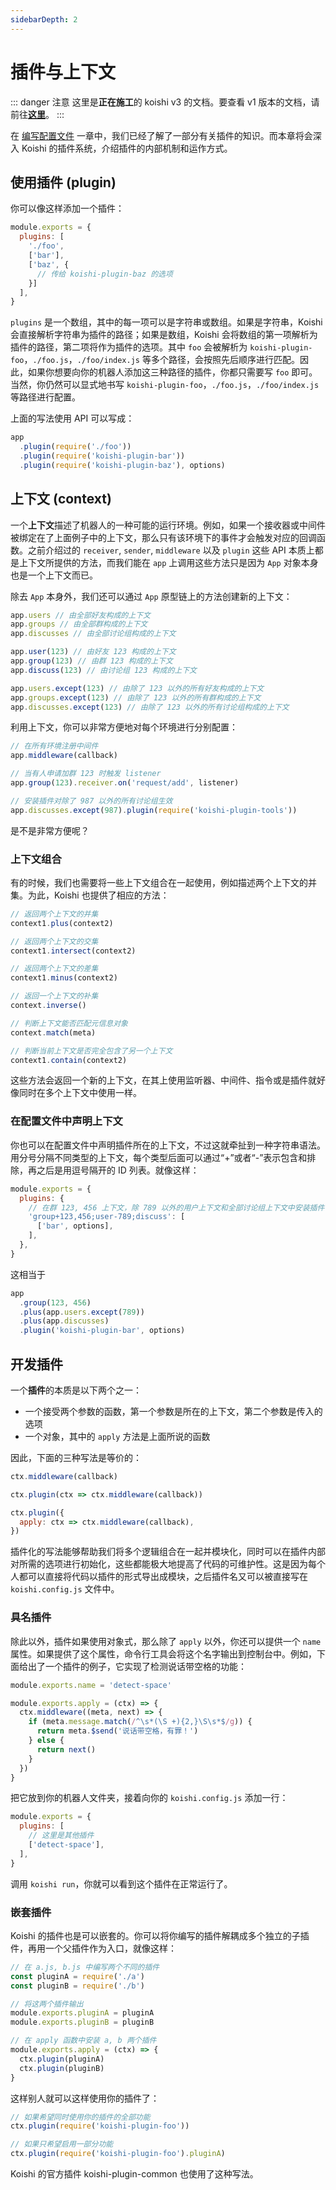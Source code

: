 ```yaml
---
sidebarDepth: 2
---
```


# 插件与上下文

::: danger 注意
这里是**正在施工**的 koishi v3 的文档。要查看 v1 版本的文档，请前往[**这里**](/v1/)。
:::

在 [编写配置文件](./config-file.md) 一章中，我们已经了解了一部分有关插件的知识。而本章将会深入 Koishi 的插件系统，介绍插件的内部机制和运作方式。

## 使用插件 (plugin)

你可以像这样添加一个插件：

```js koishi.config.js
module.exports = {
  plugins: [
    './foo',
    ['bar'],
    ['baz', {
      // 传给 koishi-plugin-baz 的选项
    }]
  ],
}
```

`plugins` 是一个数组，其中的每一项可以是字符串或数组。如果是字符串，Koishi 会直接解析字符串为插件的路径；如果是数组，Koishi 会将数组的第一项解析为插件的路径，第二项将作为插件的选项。其中 `foo` 会被解析为 `koishi-plugin-foo`，`./foo.js`，`./foo/index.js` 等多个路径，会按照先后顺序进行匹配。因此，如果你想要向你的机器人添加这三种路径的插件，你都只需要写 `foo` 即可。当然，你仍然可以显式地书写 `koishi-plugin-foo`，`./foo.js`，`./foo/index.js` 等路径进行配置。

上面的写法使用 API 可以写成：

```js index.js
app
  .plugin(require('./foo'))
  .plugin(require('koishi-plugin-bar'))
  .plugin(require('koishi-plugin-baz'), options)
```

## 上下文 (context)

一个**上下文**描述了机器人的一种可能的运行环境。例如，如果一个接收器或中间件被绑定在了上面例子中的上下文，那么只有该环境下的事件才会触发对应的回调函数。之前介绍过的 `receiver`, `sender`, `middleware` 以及 `plugin` 这些 API 本质上都是上下文所提供的方法，而我们能在 `app` 上调用这些方法只是因为 `App` 对象本身也是一个上下文而已。

除去 `App` 本身外，我们还可以通过 `App` 原型链上的方法创建新的上下文：

```js
app.users // 由全部好友构成的上下文
app.groups // 由全部群构成的上下文
app.discusses // 由全部讨论组构成的上下文

app.user(123) // 由好友 123 构成的上下文
app.group(123) // 由群 123 构成的上下文
app.discuss(123) // 由讨论组 123 构成的上下文

app.users.except(123) // 由除了 123 以外的所有好友构成的上下文
app.groups.except(123) // 由除了 123 以外的所有群构成的上下文
app.discusses.except(123) // 由除了 123 以外的所有讨论组构成的上下文
```

利用上下文，你可以非常方便地对每个环境进行分别配置：

```js
// 在所有环境注册中间件
app.middleware(callback)

// 当有人申请加群 123 时触发 listener
app.group(123).receiver.on('request/add', listener)

// 安装插件对除了 987 以外的所有讨论组生效
app.discusses.except(987).plugin(require('koishi-plugin-tools'))
```

是不是非常方便呢？

### 上下文组合

有的时候，我们也需要将一些上下文组合在一起使用，例如描述两个上下文的并集。为此，Koishi 也提供了相应的方法：

```js
// 返回两个上下文的并集
context1.plus(context2)

// 返回两个上下文的交集
context1.intersect(context2)

// 返回两个上下文的差集
context1.minus(context2)

// 返回一个上下文的补集
context.inverse()

// 判断上下文能否匹配元信息对象
context.match(meta)

// 判断当前上下文是否完全包含了另一个上下文
context1.contain(context2)
```

这些方法会返回一个新的上下文，在其上使用监听器、中间件、指令或是插件就好像同时在多个上下文中使用一样。

### 在配置文件中声明上下文 <Badge text="beta" type="warn"/>

你也可以在配置文件中声明插件所在的上下文，不过这就牵扯到一种字符串语法。用分号分隔不同类型的上下文，每个类型后面可以通过“+”或者“-”表示包含和排除，再之后是用逗号隔开的 ID 列表。就像这样：

```js koishi.config.js
module.exports = {
  plugins: {
    // 在群 123, 456 上下文，除 789 以外的用户上下文和全部讨论组上下文中安装插件
    'group+123,456;user-789;discuss': [
      ['bar', options],
    ],
  },
}
```

这相当于

```js
app
  .group(123, 456)
  .plus(app.users.except(789))
  .plus(app.discusses)
  .plugin('koishi-plugin-bar', options)
```

## 开发插件

一个**插件**的本质是以下两个之一：

- 一个接受两个参数的函数，第一个参数是所在的上下文，第二个参数是传入的选项
- 一个对象，其中的 `apply` 方法是上面所说的函数

因此，下面的三种写法是等价的：

```js
ctx.middleware(callback)

ctx.plugin(ctx => ctx.middleware(callback))

ctx.plugin({
  apply: ctx => ctx.middleware(callback),
})
```

插件化的写法能够帮助我们将多个逻辑组合在一起并模块化，同时可以在插件内部对所需的选项进行初始化，这些都能极大地提高了代码的可维护性。这是因为每个人都可以直接将代码以插件的形式导出成模块，之后插件名又可以被直接写在 `koishi.config.js` 文件中。

### 具名插件

除此以外，插件如果使用对象式，那么除了 `apply` 以外，你还可以提供一个 `name` 属性。如果提供了这个属性，命令行工具会将这个名字输出到控制台中。例如，下面给出了一个插件的例子，它实现了检测说话带空格的功能：

```js detect-space.js
module.exports.name = 'detect-space'

module.exports.apply = (ctx) => {
  ctx.middleware((meta, next) => {
    if (meta.message.match(/^\s*(\S +){2,}\S\s*$/g)) {
      return meta.$send('说话带空格，有罪！')
    } else {
      return next()
    }
  })
}
```

把它放到你的机器人文件夹，接着向你的 `koishi.config.js` 添加一行：

```js koishi.config.js
module.exports = {
  plugins: [
    // 这里是其他插件
    ['detect-space'],
  ],
}
```

调用 `koishi run`，你就可以看到这个插件在正常运行了。

### 嵌套插件

Koishi 的插件也是可以嵌套的。你可以将你编写的插件解耦成多个独立的子插件，再用一个父插件作为入口，就像这样：

```js koishi-plugin-foo/index.js
// 在 a.js, b.js 中编写两个不同的插件
const pluginA = require('./a')
const pluginB = require('./b')

// 将这两个插件输出
module.exports.pluginA = pluginA
module.exports.pluginB = pluginB

// 在 apply 函数中安装 a, b 两个插件
module.exports.apply = (ctx) => {
  ctx.plugin(pluginA)
  ctx.plugin(pluginB)
}
```

这样别人就可以这样使用你的插件了：

```js
// 如果希望同时使用你的插件的全部功能
ctx.plugin(require('koishi-plugin-foo'))

// 如果只希望启用一部分功能
ctx.plugin(require('koishi-plugin-foo').pluginA)
```

Koishi 的官方插件 koishi-plugin-common 也使用了这种写法。
